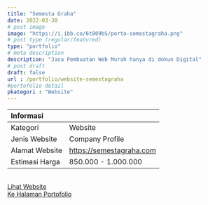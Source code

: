 ```yaml
---
title: "Semesta Graha"
date: 2022-03-30
# post image
image: "https://i.ibb.co/6t809bS/porto-semestagraha.png"
# post type (regular/featured)
type: "portfolio"
# meta description
description: "Jasa Pembuatan Web Murah hanya di dokun Digital"
# post draft
draft: false
url : /portfolio/website-semestagraha
#portofolio detail
pkategori : "Website"
---
```


| <b>Informasi</b> |  |
| :------------- |:-------------|
| Kategori              | Website    | 
| Jenis Website         | Company Profile     |
| Alamat Website        | https://semestagraha.com     |
| Estimasi Harga        | 850.000 - 1.000.000     |

<br/>
<div class="row px-2 mt-2">
    <div class="col-md-6 mb-3 px-1">
        <a href="https://semestagraha.com" target="_blank" rel="nofollow" class="btn btn-porto1 btn-lg btn-block data-aos="fade-right><i class="ti-shopping-cart"></i> Lihat Website</a>
    </div>
    <div class="col-md-6 mb-3 px-1">
        <a href="/portfolio" class="btn btn-porto2 btn-lg btn-block data-aos="fade-right><i class="ti-rocket"></i> Ke Halaman Portofolio</a>
    </div>
</div>
